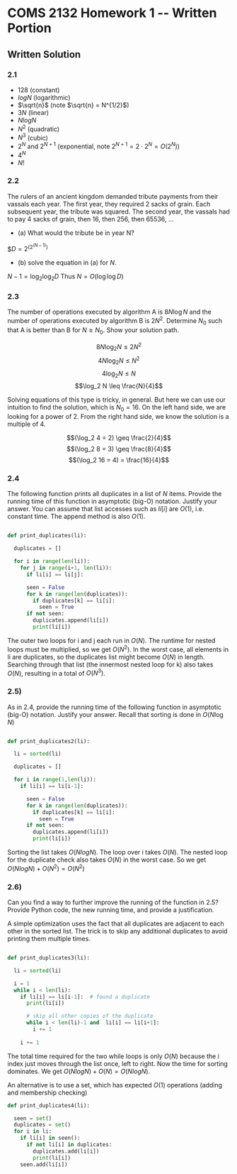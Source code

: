 # COMS 2132 Homework 1 -- Written Portion
## Written Solution

### 2.1

* $128$  (constant)
* $log N$ (logarithmic)
* $\sqrt{n}$  (note $\sqrt{n} = N^{1/2}$)
* $3N$ (linear)
* $N log N$
* $N^2$ (quadratic) 
* $N^3$ (cubic) 
* $2^N$ and $2^{N+1}$ (exponential, note $2^{N+1} = 2\cdot 2^{N} = O(2^N)$) 
* $4^N$
* $N!$

### 2.2

The rulers of an ancient kingdom demanded tribute payments from their vassals each year. The first year, they required 2 sacks of grain. Each subsequent year, the tribute was squared. The second year, the vassals had to pay 4 sacks of grain, then 16, then 256, then 65536, ...

* (a) What would the tribute be in year N?

$$D = 2^(2^{(N-1)})$

* (b) 
solve the equation in (a) for $N$. 

$N - 1 = \log_2 \log_2 D$
Thus
$N =  O( \log \log D)$

### 2.3
The number of operations executed by algorithm A is $8 N \log N$ and the number of operations executed by algorithm B is $2 N^2$. Determine $N_0$ such that A is better than B for $N \geq N_0$. Show your solution path.


$$8N \log_2 N \leq 2 N^2$$
$$4 N\log_2 N \leq  N^2$$ 
$$4 \log_2 N \leq N$$ 
$$\log_2 N \leq \frac{N}{4}$$

Solving equations of this type is tricky, in general. But here we can use our intuition to find the solution, which is $N_0 = 16$. On the left hand side, we are looking for a power of 2. From the right hand side, we know the solution is a multiple of 4. 

$$(\log_2 4  = 2) \geq \frac{2}{4}$$
$$(\log_2 8  = 3) \geq \frac{8}{4}$$
$$(\log_2 16  = 4) = \frac{16}{4}$$



### 2.4
The following function prints all duplicates in a list of $N$ items. Provide the running time of this function in asymptotic (big-O) notation. Justify your answer.
You can assume that list accesses such as $li[i]$ are $O(1)$, i.e. constant time. The append method is also $O(1)$.

```python

def print_duplicates(li):

  duplicates = []

  for i in range(len(li)):
    for j in range(i+1, len(li)):
      if li[i] == li[j]:

      seen = False
      for k in range(len(duplicates)):
        if duplicates[k] == li[i]:
          seen = True
      if not seen:
        duplicates.append(li[i])
        print(li[i])
```


The outer two loops for i and j each run in $O(N)$. The runtime for nested loops must be multiplied, so we get $O(N^2)$. In the worst case, all elements in li are duplicates, so the duplicates list might become $O(N)$ in length. Searching through that list (the innermost nested loop for k) also takes $O(N)$, resulting in a total of $O(N^3)$.

### 2.5)
As in 2.4, provide the running time of the following function in asymptotic (big-O) notation. Justify your answer. Recall that sorting is done in $O(N \log N)$

```python

def print_duplicates2(li):

  li = sorted(li)

  duplicates = []

  for i in range(1,len(li)):
    if li[i] == li[i-1]:

      seen = False
      for k in range(len(duplicates)):
        if duplicates[k] == li[i]:
          seen = True
      if not seen:
        duplicates.append(li[i])
        print(li[i])
```
Sorting the list takes $O(N log N)$. The loop over i takes $O(N)$. The nested loop for the duplicate check also takes $O(N)$ in the worst case. So we get $O(N log N) + O(N^2) = O(N^2)$ 

 
### 2.6)
Can you find a way to further improve the running of the function in 2.5? Provide Python code, the new running time, and provide a justification.

A simple optimization uses the fact that all duplicates are adjacent to each other in the sorted list. The trick is to skip any additional duplicates to avoid printing them multiple times. 

```python

def print_duplicates3(li):

  li = sorted(li)

  i = 1
  while i < len(li):
    if li[i] == li[i-1]:  # found a duplicate
      print(li[i])

      # skip all other copies of the duplicate
      while i < len(li)-1 and  li[i] == li[i+1]:
        i += 1
      
    i += 1
```

The total time required for the two while loops is only $O(N)$ because the i index just moves through the list once, left to right. 
Now the time for sorting dominates. We get $O(N log N) + O(N) = O(N log N)$.


An alternative is to use a set, which has expected $O(1)$ operations (adding and membership checking)

```python
def print_duplicates4(li): 

  seen = set()
  duplicates = set()
  for i in li: 
    if li[i] in seen(): 
      if not li[i] in duplicates: 
        duplicates.add(li[i])
        print(li[i])
    seen.add(li[i]) 
```
